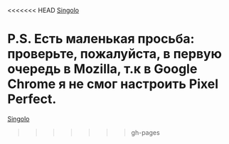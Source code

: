 <<<<<<< HEAD
[Singolo](https://scientist26.github.io/singolo)

P.S. Есть маленькая просьба: проверьте, пожалуйста, в первую очередь в Mozilla,
т.к в Google Chrome я не смог настроить Pixel Perfect.
=======

[Singolo](https://scientist26.github.io/singolo)
>>>>>>> gh-pages
